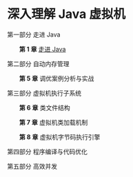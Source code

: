 # 深入理解 Java 虚拟机

第一部分 走进 Java

　　**第 1 章** [走进 Java](https://github.com/ZhangMiao147/android_learning_notes/blob/master/BookNote/%E6%B7%B1%E5%85%A5%E7%90%86%E8%A7%A3%20Java%20%E8%99%9A%E6%8B%9F%E6%9C%BA/%E7%AC%AC1%E7%AB%A0-%E8%B5%B0%E8%BF%9BJava.md)

第二部分 自动内存管理

　　**第 5 章** 调优案例分析与实战

第三部分 虚拟机执行子系统

　　**第 6 章** 类文件结构

　　**第 7 章** 虚拟机类加载机制

　　**第 8 章** 虚拟机字节码执行引擎

第四部分 程序编译与代码优化



第五部分 高效并发